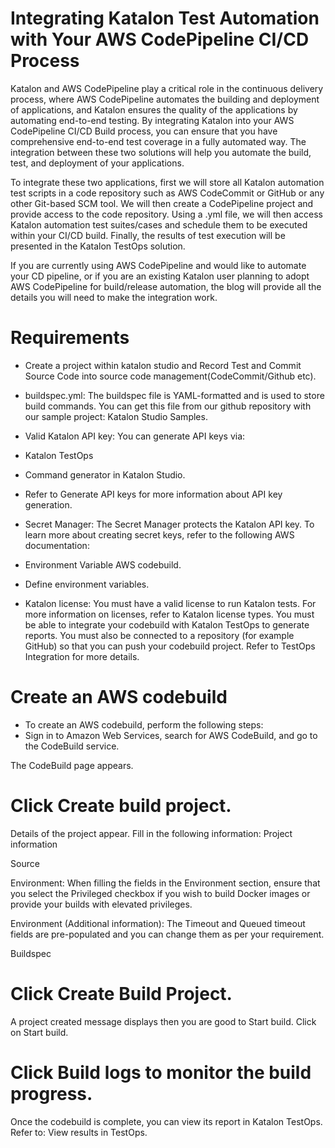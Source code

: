 # Integrating Katalon Test Automation with Your AWS CodePipeline CI/CD Process

Katalon and AWS CodePipeline play a critical role in the continuous delivery process, where AWS CodePipeline automates the building and deployment of applications, and Katalon ensures the quality of the applications by automating end-to-end testing. By integrating Katalon into your AWS CodePipeline CI/CD Build process, you can ensure that you have comprehensive end-to-end test coverage in a fully automated way.  The integration between these two solutions will help you automate the build, test, and deployment of your applications.

To integrate these two applications, first we will store all Katalon automation test scripts in a code repository such as AWS CodeCommit or GitHub or any other Git-based SCM tool. We will then create a CodePipeline project and provide access to the code repository. Using a .yml file, we will then access Katalon automation test suites/cases and schedule them to be executed within your CI/CD build.  Finally, the results of test execution will be presented in the Katalon TestOps solution.

If you are currently using AWS CodePipeline and would like to automate your CD pipeline, or if you are an existing Katalon user planning to adopt AWS CodePipeline for build/release automation, the blog will provide all the details you will need to make the integration work.

# Requirements

* Create a project within katalon studio and Record Test and Commit Source Code into source code management(CodeCommit/Github etc).
* buildspec.yml: The buildspec file is YAML-formatted and is used to store build commands. You can get this file from our github repository with our sample project: Katalon Studio Samples.

* Valid Katalon API key: You can generate API keys via:
* Katalon TestOps
* Command generator in Katalon Studio.
* Refer to Generate API keys for more information about API key generation.
* Secret Manager: The Secret Manager protects the Katalon API key. To learn more about creating secret keys, refer to the following AWS documentation:
* Environment Variable AWS codebuild.
* Define environment variables.
* Katalon license: You must have a valid license to run Katalon tests. For more information on licenses, refer to Katalon license types.
You must be able to integrate your codebuild with Katalon TestOps to generate reports. You must also be connected to a repository (for example GitHub) so that you can push your codebuild project. Refer to TestOps Integration for more details.

# Create an AWS codebuild

* To create an AWS codebuild, perform the following steps:
* Sign in to Amazon Web Services, search for AWS CodeBuild, and go to the CodeBuild service.



The CodeBuild page appears.



# Click Create build project.
Details of the project appear. Fill in the following information:
Project information







Source



Environment: When filling the fields in the Environment section, ensure that you select the Privileged checkbox if you wish to build Docker images or provide your builds with elevated privileges.



Environment (Additional information): The Timeout and Queued timeout fields are pre-populated and you can change them as per your requirement.




Buildspec



# Click Create Build Project.
A project created message displays then you are good to Start build. Click on Start build.



# Click Build logs to monitor the build progress.

Once the codebuild is complete, you can view its report in Katalon TestOps. Refer to: View results in TestOps.



